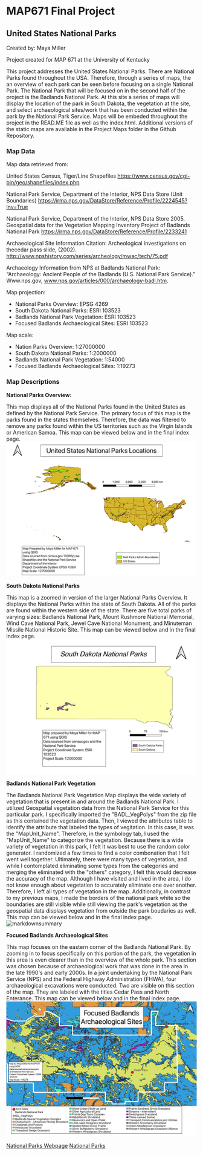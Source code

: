 # MAP671 Final Project
## United States National Parks
Created by: Maya Miller 

Project created for MAP 671 at the University of Kentucky

This project addresses the United States National Parks. There are National Parks found throughout the USA. Therefore, through a series of maps, the an overview of each park can be seen before focusing on a single National Park. The National Park that will be focused on in the second half of the project is the Badlands National Park. At this site a series of maps will display the location of the park in South Dakota, the vegetation at the site, and select archaeological sites/work that has been conducted within the park by the National Park Service. Maps will be embeded throughout the project in the READ.ME file as well as the index.html. Additional versions of the static maps are available in the Project Maps folder in the Github Repository. 

### Map Data
Map data retrieved from:

United States Census, Tiger/Line Shapefiles https://www.census.gov/cgi-bin/geo/shapefiles/index.php

National Park Service, Department of the Interior, NPS Data Store (Unit Boundaries) https://irma.nps.gov/DataStore/Reference/Profile/2224545?lnv=True

National Park Service, Department of the Interior, NPS Data Store 2005. Geospatial data for the Vegetation Mapping Inventory Project of Badlands National Park https://irma.nps.gov/DataStore/Reference/Profile/2233241

Archaeological Site Information Citation: Archeological investigations on thecedar pass slide, (2002). http://www.npshistory.com/series/archeology/mwac/tech/75.pdf 

Archaeology Information from NPS at Badlands National Park: “Archaeology: Ancient People of the Badlands (U.S. National Park Service).” Www.nps.gov, www.nps.gov/articles/000/archaeology-badl.htm.

Map projection:

* National Parks Overview: EPSG 4269
* South Dakota National Parks: ESRI 103523
* Badlands National Park Vegetation: ESRI 103523
* Focused Badlands Archaeological Sites: ESRI 103523

Map scale:

* Nation Parks Overview: 1:27000000
* South Dakota National Parks: 1:2000000
* Badlands National Park Vegetation: 1:54000
* Focused Badlands Archaeological Sites: 1:19273


### Map Descriptions

**National Parks Overview:**

This map displays all of the National Parks found in the United States as defined by the National Park Service. The primary focus of this map is the parks found in the states themselves. Therefore, the data was filtered to remove any parks found within the US territories such as the Virgin Islands or American Samoa. 
This map can be viewed below and in the final index page.
![markdownsummary](/Project%20Maps/National%20Parks%20Overview1200.jpg)


**South Dakota National Parks**

This map is a zoomed in version of the larger National Parks Overview. It displays the National Parks within the state of South Dakota. All of the parks are found within the western side of the state. There are five total parks of varying sizes: Badlands National Park, Mount Rushmore National Memorial, Wind Cave National Park, Jewel Cave National Monument, and Minuteman Missile National Historic Site.
This map can be viewed below and in the final index page.
![markdownsummary](/Project%20Maps/South%20Dakota%20Parks1200.jpg)


**Badlands National Park Vegetation** 

The Badlands National Park Vegetation Map displays the wide variety of vegetation that is present in and around the Badlands National Park. I utilized Geospatial vegetation data from the National Park Service for this particular park. I specifically imported the "BADL_VegPolys" from the zip file as this contained the vegetation data. Then, I viewed the attributes table to identify the attribute that labeled the types of vegitation. In this case, it was the "MapUnit_Name". Therefore, in the symbology tab, I used the "MapUnit_Name" to categorize the vegetation. Because there is a wide variety of vegetation in this park, I felt it was best to use the random color generator. I randomized a few times to find a color combonation that I felt went well together. Ultimately, there were many types of vegetation, and while I contomplated eliminating some types from the categories and merging the eliminated with the "others" category, I felt this would decrease the accuracy of the map. Although I have visited and lived in the area, I do not know enough about vegetation to accurately eliminate one over another. Therefore, I left all types of vegetation in the map. Additionally, in contrast to my previous maps, I made the borders of the national park white so the boundaries are still visible while still viewing the park's vegetation as the geospatial data displays vegetation from outside the park boudaries as well. This map can be viewed below and in the final index page.
![markdownsummary](/Project%20Maps/Badlands%20National%20Park80000.jpg)


**Focused Badlands Archaeological Sites**

This map focuses on the eastern corner of the Badlands National Park. By zooming in to focus specifically on this portion of the park, the vegetation in this area is even clearer than in the overview of the whole park. This section was chosen because of archaeological work that was done in the area in the late 1990's and early 2000s. In a joint undertaking by the National Park Service (NPS) and the Federal Highway Administration (FHWA), four archaeological excavations were conducted. Two are visible on this section of the map. They are labeled with the titles Cedar Pass and North Enterance. This map can be viewed below and in the final index page.
![markdownsummary](/Project%20Maps/Focused%20Badlands%20-%20Arch1200.jpg)



<a href="index.html" title="National Parks Webpage">National Parks Webpage</a>
<a href="https://<mayaomiller>.github.io/<MAP671_FinalProject_mayaomiller>/index.html" title="National Parks">National Parks</a>